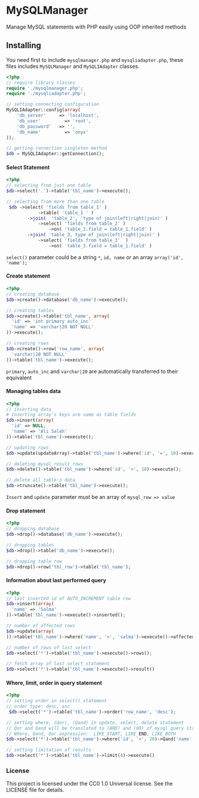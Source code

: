 MySQLManager
============
Manage MySQL statements with PHP easily using OOP inherited methods

## Installing
You need first to include `mysqlmanager.php` and `mysqliadapter.php`, these files includes `MySQLManager` and `MySQLIAdapter` classes.
```php
<?php
// require library classes
require './mysqlmanager.php';
require './mysqliadapter.php';

// setting connecting configuration
MySQLIAdapter::config(array(
	'db_server'     => 'localhost',
	'db_user' 		  => 'root',
	'db_password' 	=> '',
	'db_name' 		  => 'onyx'
));

// getting connection singleton method
$db = MySQLIAdapter::getConnection();
```
#### Select Statement
```php
<?php
// selecting from just one table
$db->select('.')->table('tbl_name')->execute();

// selecting from more than one table
 $db ->select( 'fields from table_1' )
			->table( 'table_1 ' )
		->join(  'table_2', 'type of join(left|right|join)' )
			->select( 'fields from table_2' )
				->on( 'table_2.field = table_1.field' )
		->join( 'table_3, type of join(left|right|join)' )
			->select( 'fields from table_3'  )
				->on( 'table_3.field = table_1.field' )

```
`select()` parameter could be a string `*`, `id, name` or an array `array('id', 'name');`
#### Create statement
```php
<?php
// creating database 
$db->create()->database('db_name')->execute();

// creating tables
$db->create()->table('tbl_name', array(
  'id' => 'int primary auto_inc'
  'name' => 'varchar|20 NOT NULL'
))->execute();

// creating rows
$db->create()->row('row_name', array(
  'varchar|20 NOT NULL'
))->table('tbl_name')->execute();
```
`primary`, `auto_inc` and `varchar|20` are automatically transferred to their equivalent
#### Managing tables data
```php
<?php
// inserting data
# inserting array's keys are same as table fields
$db->insert(array(
  'id' => NULL,
  'name' => 'Ali Saleh'
))->table('tbl_name')->execute();

// updating rows
$db->update(updateArray)->table('tbl_name')->where('id', '=', 10)->execute();

// deleting mysql result rows
$db->delete()->table('tbl_name')->where('id', '>', 10)->execute();

// delete all table's data
$db->truncate()->table('tbl_name')->execute();
```
`Insert` and `update` parameter must be an array of `mysql_row => value`
#### Drop statement
```php
<?php
// dropping database
$db->drop()->database('db_name')->execute();

// dropping tables
$db->drop()->table('db_name')->execute();

// dropping table row
$db->drop()->row('tbl_row')->table('tbl_name');
```
#### Information about last performed query
``` php
<?php
// last inserted id of AUTO_INCREMENT table row
$db->insert(array(
  'name' => 'Salma'
))->table('tbl_name')->execute()->inserted();

// number of affected rows
$db->update(array(
))->table('tbl_name')->where('name', '=', 'salma')->execute()->affected();

// number of rows of last select
$db->select('*')->table('tbl_name')->execute()->rows();

// fetch array of last select statement
$db->select('*')->table('tbl_name')->execute()->result()
```
#### Where, limit, order in query statement
```php
<?php
// setting order in select() statement
// order type: desc, asc
 $db->select('*')->table('tbl_name')->order('row_name', 'desc');

// setting where, (Qor), (Qand) in update, select, delete statement
// Qor and Qand will be translated to (AND) and (OR) of mysql query statement
// Where, Qand, Qor expression:  LIKE_START, LIKE_END, LIKE_BOTH
$db->select('*')->table('tbl_name')->where('id', '<', 20)->Qand('name', 'LIKE', 'salema')->execute();

// setting limitation of results 
$db->select('*')->table('tbl_name')->limit(4)->execute()
```
### License
This project is licensed under the CC0 1.0 Universal license. See the LICENSE file for details.
